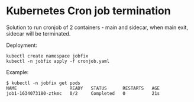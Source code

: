 # Kubernetes Cron job termination

Solution to run cronjob of 2 containers - main and sidecar, when main exit, sidecar will be terminated.

Deployment:
```
kubectl create namespace jobfix
kubectl -n jobfix apply -f cronjob.yaml
```

Example:
```
$ kubectl -n jobfix get pods
NAME                    READY   STATUS      RESTARTS   AGE
job1-1634073180-ztkmc   0/2     Completed   0          21s
```